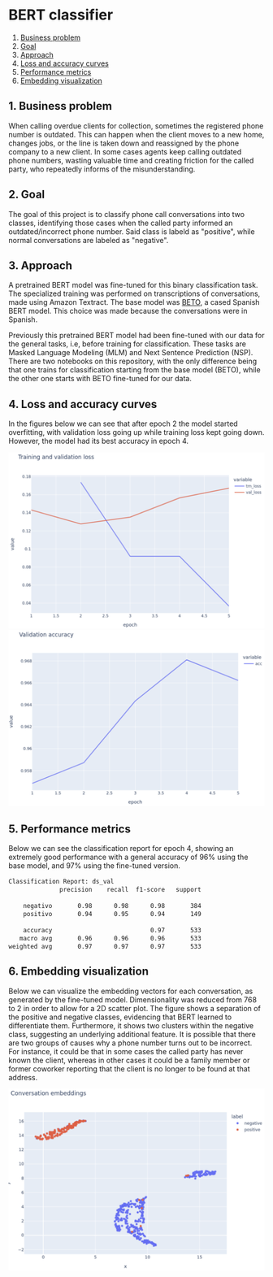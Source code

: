 # BERT classifier

1. [Business problem](#sec_1)<br>
2. [Goal](#sec_2)<br>
3. [Approach](#sec_3)<br>
4. [Loss and accuracy curves](#sec_4)<br>
5. [Performance metrics](#sec_5)<br>
6. [Embedding visualization](#sec_6)<br>

## 1. Business problem <a class="anchor" id="sec_1"></a>
When calling overdue clients for collection, sometimes the registered phone number is outdated. This can happen when the client moves to a new home, changes jobs, or the line is taken down and reassigned by the phone company to a new client. In some cases agents keep calling outdated phone numbers, wasting valuable time and creating friction for the called party, who repeatedly informs of the misunderstanding.

## 2. Goal <a class="anchor" id="sec_2"></a>
The goal of this project is to classify phone call conversations into two classes, identifying those cases when the called party informed an outdated/incorrect phone number. Said class is labeld as "positive", while normal conversations are labeled as "negative".

## 3. Approach <a class="anchor" id="sec_3"></a>
A pretrained BERT model was fine-tuned for this binary classification task. The specialized training was performed on transcriptions of conversations, made using Amazon Textract. The base model was [BETO](https://huggingface.co/dccuchile/bert-base-spanish-wwm-cased), a cased Spanish BERT model. This choice was made because the conversations were in Spanish.

Previously this pretrained BERT model had been fine-tuned with our data for the general tasks, i.e, before training for classification. These tasks are Masked Language Modeling (MLM) and Next Sentence Prediction (NSP). There are two notebooks on this repository, with the only difference being that one trains for classification starting from the base model (BETO), while the other one starts with BETO fine-tuned for our data.

## 4. Loss and accuracy curves <a class="anchor" id="sec_4"></a>
In the figures below we can see that after epoch 2 the model started overfitting, with validation loss going up while training loss kept going down. However, the model had its best accuracy in epoch 4.

<img src="images/loss_curves.png" width="600">
<img src="images/accuracy.png" width="600">

## 5. Performance metrics <a class="anchor" id="sec_5"></a>
Below we can see the classification report for epoch 4, showing an extremely good performance with a general accuracy of 96% using the base model, and 97% using the fine-tuned version.

```
Classification Report: ds_val
              precision    recall  f1-score   support

    negativo       0.98      0.98      0.98       384
    positivo       0.94      0.95      0.94       149

    accuracy                           0.97       533
   macro avg       0.96      0.96      0.96       533
weighted avg       0.97      0.97      0.97       533
```

## 6. Embedding visualization <a class="anchor" id="sec_6"></a>
Below we can visualize the embedding vectors for each conversation, as generated by the fine-tuned model. Dimensionality was reduced from 768 to 2 in order to allow for a 2D scatter plot. The figure shows a separation of the positive and negative classes, evidencing that BERT learned to differentiate them. Furthermore, it shows two clusters within the negative class, suggesting an underlying additional feature. It is possible that there are two groups of causes why a phone number turns out to be incorrect. For instance, it could be that in some cases the called party has never known the client, whereas in other cases it could be a family member or former coworker reporting that the client is no longer to be found at that address. 

<img src="images/conversation_embeddings.png" width="600">